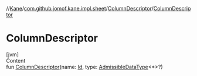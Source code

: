 //[Kane](../../index.md)/[com.github.jomof.kane.impl.sheet](../index.md)/[ColumnDescriptor](index.md)/[ColumnDescriptor](-column-descriptor.md)



# ColumnDescriptor  
[jvm]  
Content  
fun [ColumnDescriptor](-column-descriptor.md)(name: [Id](../../com.github.jomof.kane.impl/index.md#%5Bcom.github.jomof.kane.impl%2FId%2F%2F%2FPointingToDeclaration%2F%5D%2FClasslikes%2F-1866386450), type: [AdmissibleDataType](../-admissible-data-type/index.md)<*>?)  



